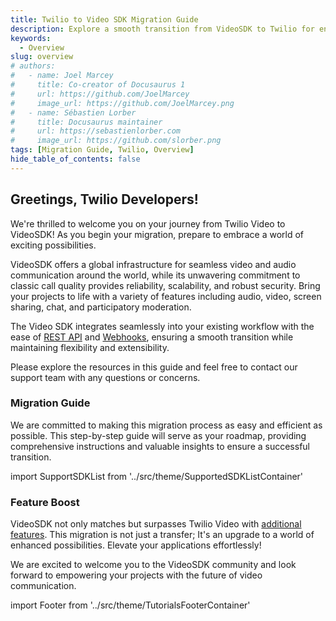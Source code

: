 ```yaml
---
title: Twilio to Video SDK Migration Guide
description: Explore a smooth transition from VideoSDK to Twilio for enhanced video capabilities. Discover the seamless migration process and unlock a new level of video communication with our comprehensive guide..
keywords:
  - Overview
slug: overview
# authors:
#   - name: Joel Marcey
#     title: Co-creator of Docusaurus 1
#     url: https://github.com/JoelMarcey
#     image_url: https://github.com/JoelMarcey.png
#   - name: Sébastien Lorber
#     title: Docusaurus maintainer
#     url: https://sebastienlorber.com
#     image_url: https://github.com/slorber.png
tags: [Migration Guide, Twilio, Overview]
hide_table_of_contents: false
---
```


<!-- truncate -->

## **Greetings, Twilio Developers!**

We're thrilled to welcome you on your journey from Twilio Video to VideoSDK! As you begin your migration, prepare to embrace a world of exciting possibilities.

VideoSDK offers a global infrastructure for seamless video and audio communication around the world, while its unwavering commitment to classic call quality provides reliability, scalability, and robust security. Bring your projects to life with a variety of features including audio, video, screen sharing, chat, and participatory moderation.

The Video SDK integrates seamlessly into your existing workflow with the ease of [REST API](https://docs.videosdk.live/api-reference/realtime-communication/intro) and [Webhooks](https://docs.videosdk.live/api-reference/realtime-communication/user-webhooks), ensuring a smooth transition while maintaining flexibility and extensibility.

Please explore the resources in this guide and feel free to contact our support team with any questions or concerns.

### **Migration Guide**

We are committed to making this migration process as easy and efficient as possible. This step-by-step guide will serve as your roadmap, providing comprehensive instructions and valuable insights to ensure a successful transition.

import SupportSDKList from '../src/theme/SupportedSDKListContainer'

<SupportSDKList  />

### **Feature Boost**

VideoSDK not only matches but surpasses Twilio Video with [additional features](/tutorials/twilio-feature-map). This migration is not just a transfer; It's an upgrade to a world of enhanced possibilities. Elevate your applications effortlessly!

We are excited to welcome you to the VideoSDK community and look forward to empowering your projects with the future of video communication.

import Footer from '../src/theme/TutorialsFooterContainer'

<Footer/>

